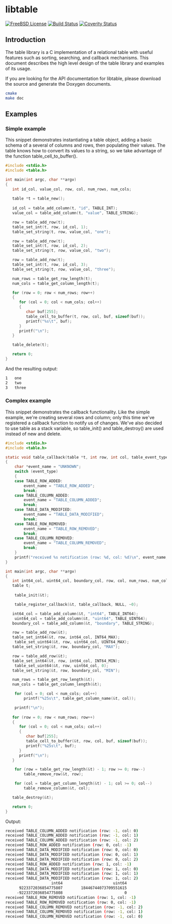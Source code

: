 # libtable

[![FreeBSD License](https://img.shields.io/:license-freebsd-red.svg)](https://github.com/sgerbino/libtable/blob/master/COPYING)
[![Build Status](https://travis-ci.org/sgerbino/libtable.svg)](https://travis-ci.org/sgerbino/libtable)
[![Coverity Status](https://scan.coverity.com/projects/7249/badge.svg)](https://scan.coverity.com/projects/sgerbino-libtable)

## Introduction

The table library is a C implementation of a relational table with useful
features such as sorting, searching, and callback mechanisms. This document
describes the high level design of the table library and examples of its
usage.

If you are looking for the API documentation for libtable, please download
the source and generate the Doxygen documents.

```bash
cmake
make doc
```

## Examples


### Simple example

This snippet demonstrates instantiating a table object, adding a basic schema 
of a several of columns and rows, then populating their values. The table knows 
how to convert its values to a string, so we take advantage of the function 
table_cell_to_buffer().

```c
#include <stdio.h>
#include <table.h>

int main(int argc, char **argv)
{
   int id_col, value_col, row, col, num_rows, num_cols;
   
   table *t = table_new();
   
   id_col = table_add_column(t, "id", TABLE_INT);
   value_col = table_add_column(t, "value", TABLE_STRING);

   row = table_add_row(t);
   table_set_int(t, row, id_col, 1);
   table_set_string(t, row, value_col, "one");

   row = table_add_row(t);
   table_set_int(t, row, id_col, 2);
   table_set_string(t, row, value_col, "two");

   row = table_add_row(t);
   table_set_int(t, row, id_col, 3);
   table_set_string(t, row, value_col, "three");

   num_rows = table_get_row_length(t);
   num_cols = table_get_column_length(t);

   for (row = 0; row < num_rows; row++)
   {
      for (col = 0; col < num_cols; col++)
      {
         char buf[255];
         table_cell_to_buffer(t, row, col, buf, sizeof(buf));
         printf("%s\t", buf);
      }
      printf("\n");
   }

   table_delete(t);

   return 0;
}

```

 And the resulting output:
 
```bash
1	one	
2	two	
3	three	
```

### Complex example

This snippet demonstrates the callback functionality. Like the simple example,
we're creating several rows and column; only this time we've registered a
callback function to notify us of changes. We've also decided to use table as
a stack variable, so table_init() and table_destroy() are used instead of new
and delete.

```c
#include <stdio.h>
#include <table.h>

static void table_callback(table *t, int row, int col, table_event_type event_type, void *data)
{
	char *event_name = "UNKNOWN";
	switch (event_type)
	{
	case TABLE_ROW_ADDED:
		event_name = "TABLE_ROW_ADDED";
		break;
	case TABLE_COLUMN_ADDED:
		event_name = "TABLE_COLUMN_ADDED";
		break;
	case TABLE_DATA_MODIFIED:
		event_name = "TABLE_DATA_MODIFIED";
		break;
	case TABLE_ROW_REMOVED:
		event_name = "TABLE_ROW_REMOVED";
		break;
	case TABLE_COLUMN_REMOVED:
		event_name = "TABLE_COLUMN_REMOVED";
		break;
	}
	printf("received %s notification (row: %d, col: %d)\n", event_name, row, col);
}

int main(int argc, char **argv)
{
   int int64_col, uint64_col, boundary_col, row, col, num_rows, num_cols;
   table t;
	
	table_init(&t);

	table_register_callback(&t, table_callback, NULL, ~0);

   int64_col = table_add_column(&t, "int64", TABLE_INT64);
	uint64_col = table_add_column(&t, "uint64", TABLE_UINT64);
   boundary_col = table_add_column(&t, "boundary", TABLE_STRING);

   row = table_add_row(&t);
   table_set_int64(&t, row, int64_col, INT64_MAX);
	table_set_uint64(&t, row, uint64_col, UINT64_MAX);
   table_set_string(&t, row, boundary_col, "MAX");

   row = table_add_row(&t);
   table_set_int64(&t, row, int64_col, INT64_MIN);
	table_set_uint64(&t, row, uint64_col, 0);
   table_set_string(&t, row, boundary_col, "MIN");

   num_rows = table_get_row_length(&t);
   num_cols = table_get_column_length(&t);

	for (col = 0; col < num_cols; col++)
		printf("%25s\t", table_get_column_name(&t, col));

	printf("\n");
	
   for (row = 0; row < num_rows; row++)
   {
      for (col = 0; col < num_cols; col++)
      {
         char buf[255];
         table_cell_to_buffer(&t, row, col, buf, sizeof(buf));
         printf("%25s\t", buf);
      }
      printf("\n");
   }

	for (row = table_get_row_length(&t) - 1; row >= 0; row--)
		table_remove_row(&t, row);

	for (col = table_get_column_length(&t) - 1; col >= 0; col--)
		table_remove_column(&t, col);

   table_destroy(&t);

   return 0;
}

```

Output:

```bash
received TABLE_COLUMN_ADDED notification (row: -1, col: 0)
received TABLE_COLUMN_ADDED notification (row: -1, col: 1)
received TABLE_COLUMN_ADDED notification (row: -1, col: 2)
received TABLE_ROW_ADDED notification (row: 0, col: -1)
received TABLE_DATA_MODIFIED notification (row: 0, col: 0)
received TABLE_DATA_MODIFIED notification (row: 0, col: 1)
received TABLE_DATA_MODIFIED notification (row: 0, col: 2)
received TABLE_ROW_ADDED notification (row: 1, col: -1)
received TABLE_DATA_MODIFIED notification (row: 1, col: 0)
received TABLE_DATA_MODIFIED notification (row: 1, col: 1)
received TABLE_DATA_MODIFIED notification (row: 1, col: 2)
                    int64	                   uint64	                 boundary	
      9223372036854775807	     18446744073709551615	                      MAX	
     -9223372036854775808	                        0	                      MIN	
received TABLE_ROW_REMOVED notification (row: 1, col: -1)
received TABLE_ROW_REMOVED notification (row: 0, col: -1)
received TABLE_COLUMN_REMOVED notification (row: -1, col: 2)
received TABLE_COLUMN_REMOVED notification (row: -1, col: 1)
received TABLE_COLUMN_REMOVED notification (row: -1, col: 0)
```
